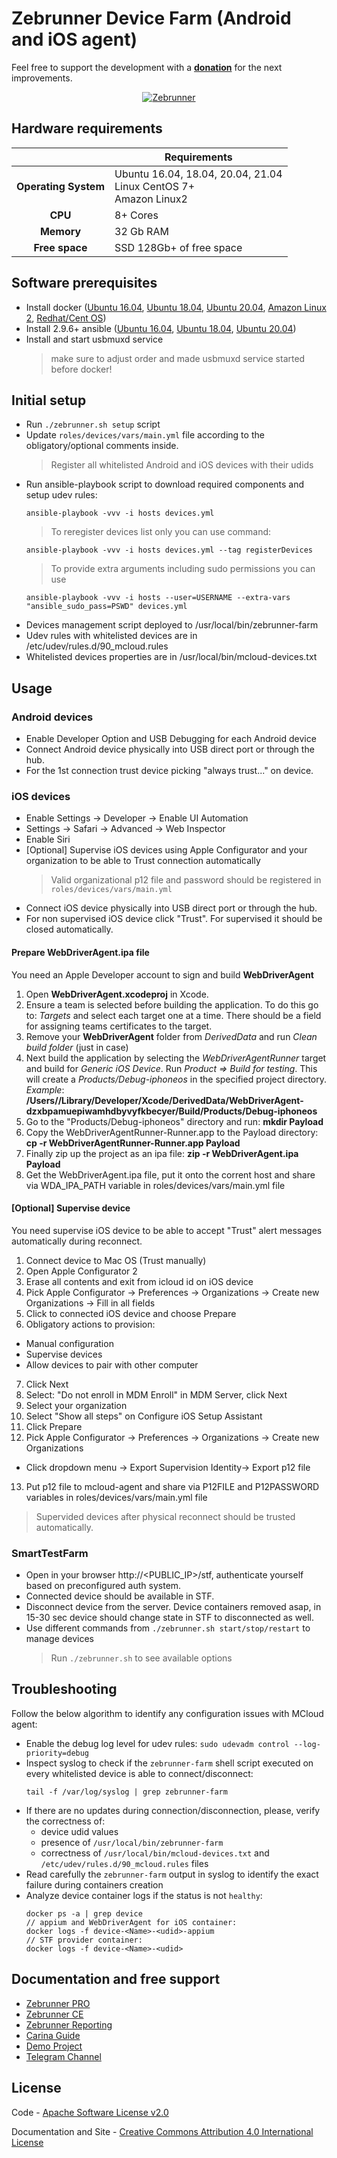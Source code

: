 Zebrunner Device Farm (Android and iOS agent)
==================

Feel free to support the development with a [**donation**](https://www.paypal.com/donate?hosted_button_id=JLQ4U468TWQPS) for the next improvements.

<p align="center">
  <a href="https://zebrunner.com/"><img alt="Zebrunner" src="https://github.com/zebrunner/zebrunner/raw/master/docs/img/zebrunner_intro.png"></a>
</p>

## Hardware requirements

|                         	| Requirements                                                     	|
|:-----------------------:	|------------------------------------------------------------------	|
| <b>Operating System</b> 	| Ubuntu 16.04, 18.04, 20.04, 21.04 <br>Linux CentOS 7+<br>Amazon Linux2|
| <b>       CPU      </b> 	| 8+ Cores                                                         	|
| <b>      Memory    </b> 	| 32 Gb RAM                                                        	|
| <b>    Free space  </b> 	| SSD 128Gb+ of free space                                         	|

## Software prerequisites
* Install docker ([Ubuntu 16.04](https://www.digitalocean.com/community/tutorials/how-to-install-and-use-docker-on-ubuntu-16-04), [Ubuntu 18.04](https://www.digitalocean.com/community/tutorials/how-to-install-and-use-docker-on-ubuntu-18-04), [Ubuntu 20.04](https://www.digitalocean.com/community/tutorials/how-to-install-and-use-docker-on-ubuntu-20-04), [Amazon Linux 2](https://docs.aws.amazon.com/AmazonECS/latest/developerguide/docker-basics.html), [Redhat/Cent OS](https://www.cyberciti.biz/faq/install-use-setup-docker-on-rhel7-centos7-linux/))
* Install 2.9.6+ ansible ([Ubuntu 16.04](https://www.digitalocean.com/community/tutorials/how-to-install-and-configure-ansible-on-ubuntu-16-04), [Ubuntu 18.04](https://www.digitalocean.com/community/tutorials/how-to-install-and-configure-ansible-on-ubuntu-18-04), [Ubuntu 20.04](https://www.digitalocean.com/community/tutorials/how-to-install-and-configure-ansible-on-ubuntu-20-04))
* Install and start usbmuxd service
  > make sure to adjust order and made usbmuxd service started before docker!

## Initial setup
* Run `./zebrunner.sh setup` script
* Update `roles/devices/vars/main.yml` file according to the obligatory/optional comments inside.
  > Register all whitelisted Android and iOS devices with their udids
* Run ansible-playbook script to download required components and setup udev rules:
  ```
  ansible-playbook -vvv -i hosts devices.yml
  ```
  > To reregister devices list only you can use command:
  ```
  ansible-playbook -vvv -i hosts devices.yml --tag registerDevices
  ```
  > To provide extra arguments including sudo permissions you can use
  ```
  ansible-playbook -vvv -i hosts --user=USERNAME --extra-vars "ansible_sudo_pass=PSWD" devices.yml
  ```
 * Devices management script deployed to /usr/local/bin/zebrunner-farm
 * Udev rules with whitelisted devices are in /etc/udev/rules.d/90_mcloud.rules
 * Whitelisted devices properties are in /usr/local/bin/mcloud-devices.txt
   
## Usage

### Android devices
* Enable Developer Option and USB Debugging for each Android device
* Connect Android device physically into USB direct port or through the hub.
* For the 1st connection trust device picking "always trust..." on device.

### iOS devices
* Enable Settings -> Developer -> Enable UI Automation
* Settings -> Safari -> Advanced -> Web Inspector
* Enable Siri
* [Optional] Supervise iOS devices using Apple Configurator and your organization to be able to Trust connection automatically
  > Valid organizational p12 file and password should be registered in `roles/devices/vars/main.yml`
* Connect iOS device physically into USB direct port or through the hub.
* For non supervised iOS device click "Trust". For supervised it should be closed automatically.

#### Prepare WebDriverAgent.ipa file

You need an Apple Developer account to sign and build **WebDriverAgent**

1. Open **WebDriverAgent.xcodeproj** in Xcode.
2. Ensure a team is selected before building the application. To do this go to: *Targets* and select each target one at a time. There should be a field for assigning teams certificates to the target.
3. Remove your **WebDriverAgent** folder from *DerivedData* and run *Clean build folder* (just in case)
4. Next build the application by selecting the *WebDriverAgentRunner* target and build for *Generic iOS Device*. Run *Product => Build for testing*. This will create a *Products/Debug-iphoneos* in the specified project directory.  
 *Example*: **/Users/<username>/Library/Developer/Xcode/DerivedData/WebDriverAgent-dzxbpamuepiwamhdbyvyfkbecyer/Build/Products/Debug-iphoneos**
5. Go to the "Products/Debug-iphoneos" directory and run:
 **mkdir Payload**
6. Copy the WebDriverAgentRunner-Runner.app to the Payload directory:
 **cp -r WebDriverAgentRunner-Runner.app Payload**
7. Finally zip up the project as an ipa file:
 **zip -r WebDriverAgent.ipa Payload**
8. Get the WebDriverAgent.ipa file, put it onto the corrent host and share via WDA_IPA_PATH variable in roles/devices/vars/main.yml file

#### [Optional] Supervise device 

You need supervise iOS device to be able to accept "Trust" alert messages automatically during reconnect.
 
1. Connect device to Mac OS (Trust manually)
2. Open Apple Configurator 2
3. Erase all contents and exit from icloud id on iOS device
4. Pick Apple Configurator -> Preferences -> Organizations -> Create new Organizations
   -> Fill in all fields
5. Click to connected iOS device and choose Prepare
6. Obligatory actions to provision:
- Manual configuration
- Supervise devices
- Allow devices to pair with other computer
7. Click Next
8. Select: "Do not enroll in MDM Enroll"  in MDM Server, click Next
9. Select your organization
10. Select "Show all steps" on Configure iOS Setup Assistant
11. Click Prepare
12. Pick Apple Configurator -> Preferences -> Organizations -> Create new Organizations 
- Click dropdown menu -> Export Supervision Identity-> Export p12 file
13. Put p12 file to mcloud-agent and share via P12FILE and P12PASSWORD variables in roles/devices/vars/main.yml file
> Supervided devices after physical reconnect should be trusted automatically.

### SmartTestFarm
* Open in your browser http://<PUBLIC_IP>/stf, authenticate yourself based on preconfigured auth system.
* Connected device should be available in STF.
* Disconnect device from the server. Device containers removed asap, in 15-30 sec device should change state in STF to disconnected as well.
* Use different commands from `./zebrunner.sh start/stop/restart` to manage devices
  > Run `./zebrunner.sh` to see available options

## Troubleshooting
Follow the below algorithm to identify any configuration issues with MCloud agent:
* Enable the debug log level for udev rules: `sudo udevadm control --log-priority=debug`
* Inspect syslog to check if the `zebrunner-farm` shell script executed on every whitelisted device is able to connect/disconnect:
  ```
  tail -f /var/log/syslog | grep zebrunner-farm
  ```
* If there are no updates during connection/disconnection, please, verify the correctness of:
  * device udid values
  * presence of `/usr/local/bin/zebrunner-farm`
  * correctness of `/usr/local/bin/mcloud-devices.txt` and `/etc/udev/rules.d/90_mcloud.rules` files
* Read carefully the `zebrunner-farm` output in syslog to identify the exact failure during containers creation
* Analyze device container logs if the status is not `healthy`:
  ```
  docker ps -a | grep device
  // appium and WebDriverAgent for iOS container:
  docker logs -f device-<Name>-<udid>-appium
  // STF provider container:
  docker logs -f device-<Name>-<udid>
  ```

## Documentation and free support
* [Zebrunner PRO](https://zebrunner.com)
* [Zebrunner CE](https://zebrunner.github.io/community-edition)
* [Zebrunner Reporting](https://zebrunner.com/documentation)
* [Carina Guide](http://zebrunner.github.io/carina)
* [Demo Project](https://github.com/zebrunner/carina-demo)
* [Telegram Channel](https://t.me/zebrunner)

## License
Code - [Apache Software License v2.0](http://www.apache.org/licenses/LICENSE-2.0)

Documentation and Site - [Creative Commons Attribution 4.0 International License](http://creativecommons.org/licenses/by/4.0/deed.en_US)
